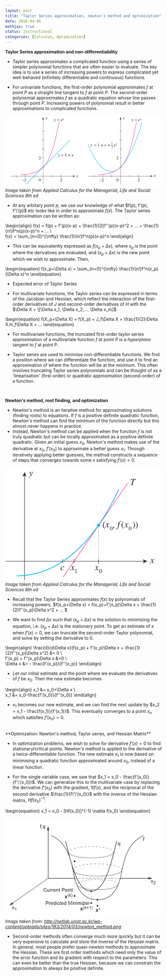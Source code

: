 ```yaml
---
layout: post
title: "Taylor Series approximation, newton's method and optimization"
date: 2018-04-06
mathjax: true
status: Instructional
categories: [Calculus, Optimization]
---
```

**Taylor Series approximation and non-differentiability**
* Taylor series approximates a complicated function using a series of simpler polynomial functions that are often easier to evaluate. The key idea is to use a series of increasing powers to express complicated yet well-behaved (infinitely differentiable and continuous) functions.

* For univariate functions, the first-order polynomial approximates $f$ at point $P$ as a straight line tangent to $f$ at point $P$. The second-order polynomial approximates $f$ as a quadratic equation whose line passes through point $P$. Increasing powers of polynomial result in better approximations to complicated functions. 

![Fig1](/assets/Calculus-taylor.png)
*Image taken from Applied Calculus for the Managerial, Life and Social Sciences 8th ed*

* At any arbitary point $p$, we use our knowledge of what $f(p), f'(p), f'\'(p)$ etc looks like in order to approximate $f(x)$. The Taylor series approximation can be written as:

\begin{align}
f(x) = f(p) + f'(p)(x-p) + \frac{1}{2}f''(p)(x-p)^2 + ... + \frac{1}{n!}f^n(p)(x-p)^n + ...
\\\
f(x) = \sum_{n=0}^{\infty} \frac{1}{n!}f^n(p)(x-p)^n
\end{align}

* This can be equivalently expressed as $f(x_p+\Delta x)$, where $x_p$ is the point where the derivatives are evaluated, and $(x_p+\Delta x)$ is the new point which we wish to approximate. Then, 

\begin{equation}
f(x_p+\Delta x) = \sum_{n=0}^{\infty} \frac{1}{n!}f^n(x_p)(\Delta x)^n
\end{equation}

* Expected error of Taylor Series

* For multivariate functions, the Taylor series can be expressed in terms of the Jacobian and Hessian, which reflect the interaction of the first-order derivatives of $J$ and second-order derivatives of $H$ with the $\Delta X = \[\Delta x_1, \Delta x_2, ... \Delta x_n\]$

\begin{equation}
f(X_p+\Delta X) = f(X_p) + J_f\Delta X + \frac{1}{2}\Delta X.H_f\Delta X + ...
\end{equation}
* For multivariate functions, the truncated first-order taylor series approximation of a multivariate function $f$ at point $P$ is a *hyperplane* tangent to $f$ at point P. 

* Taylor series are used to minimise non-differentiable functions. We find a posiiton where we can differentiate the function, and use it to find an approximation of where the function will be at the minimum.  This often involves truncating Taylor series polynomials and can be thought of as a 'linearisation' (first-order) or quadratic approximation (second-order) of a function. 

<br>

**Newton's method, root finding, and optimization**

* Newton's method is an iterative method for approximating solutions (finding roots) to equations. If $f$ is a positive definite quadratic function, Newton's method can find the minimum of the function directly but this almost never happens in practice. 
* Instead, Newton's method can be applied when the function $f$ is not truly quadratic but can be locally approximated as a positive definite quadratic. Given an initial guess $x_0$, Newton's method makes use of the derivative at $x_0$, $f'(x_0)$ to approximate a better guess $x_1$.  Through iteratively applying better guesses, the method constructs a sequence of steps that converges towards some $x$ satisfying $f'(x)=0$. 

![Fig1](/assets/Calculus-newton.png)
*Image taken from Applied Calculus for the Managerial, Life and Social Sciences 8th ed*


* Recall that the Taylor Series approximates $f(x)$ by polynomials of increasing powers, $f(x_p+\Delta x) = f(x_p)+f'(x_p)\Delta x + \frac{1}{2}f'\'(x_p)\Delta x^2 + ... $ 

* We want to find $\Delta x$ such that $(x_p + \Delta x)$ is the solution to minimizing the equation, i.e. $(x_p+\Delta x)$ is the stationary point. To get an estimate of $x$ when $f'(x)=0$, we can truncate the second-order Taylor polynomial, and solve by setting the derivative to $0$.

\begin{align}
\frac{d}{d\Delta x}(f(x_p) + f'(x_p)\Delta x + \frac{1}{2}f'\'\(x_p)\Delta x^2) &= 0 \\\
f'(x_p) + f\'\'(x_p)\Delta x &=0 \\\
\Delta x &= - \frac{f'(x_p)}{f\'\'(x_p)}
\end{align}


* Let our initial estimate and the point where we evaluate the derivatives of $f$ be $x_0$. Then the new estimate becomes 

\begin{align}
x_1 &= x_0+\Delta x \\\
x_1 &= x_0-\frac{f'(x_0)}{f\'\'(x_0)}
\end{align}

* $x_1$ becomes our new estimate, and we can find the next update by $x_2 = x_1 - \frac{f(x_1)}{f'(x_1)}$. This eventually converges to a point $x_n$ which satisfies $f'(x_n)=0$.


<br>
**Optimization: Newton's method, Taylor series, and Hessian Matrix**

* In optimization problems, we wish to solve for derivative $f'(x)=0$ to find stationary/critical points. Newton's method is applied to the derivative of a twice-differentiable function. The new estimate $x_1$ is now based on minimising a quadratic function approximated around $x_0$, instead of a linear function.

* For the single variable case, we saw that $x_1 = x_0 - \frac{f'(x_0)}{f'\'(x_0)}$. We can generalize this to the multivariate case by replacing the derivative $f'(x_0)$ with the gradient, $\nabla f(x)$, and the reciprocal of the second derivative $\frac{1}{f\'\'(x_0)}$ with the inverse of the Hessian matrix, $Hf(x_0)^{-1}$.

\begin{equation}
x_1 = x_0 - \[Hf(x_0)\]^{-1} \nabla f(x_0)
\end{equation}

![Fig1](/assets/Calculus-newton-optimization.png)
*Image taken from: http://netlab.unist.ac.kr/wp-content/uploads/sites/183/2014/03/newton_method.png*


* Second-order methods often converge much more quickly but it can be very expensive to calculate and store the inverse of the Hessian matrix. In general, most people prefer quasi-newton methods to approximate the Hessian. These are first order methods which need only the value of the error function and its gradient with respect to the parameters. This can even be better than the true Hessian, because we can constrain the approximation to always be positive definite.

